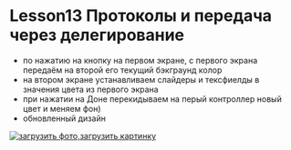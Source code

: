 # Lesson13 Протоколы и передача через делегирование
- по нажатию на кнопку на первом экране, с первого экрана передаём на второй его текущий бэкграунд колор 
- на втором экране устанавливаем слайдеры и тексфиелды в значения цвета из первого экрана
- при нажатии на Доне перекидываем на перый контроллер новый цвет и меняем фон)
- обновленный дизайн

<a href='http://imglink.ru/show-image.php?id=907307c876bd58979e9347f23607692e'> <img src='http://imglink.ru/thumbnails/19-02-21/31bb4bdcb9874eec222dc208c5d45956.jpg' alt='загрузить фото,загрузить картинку' border='0'> </a>
